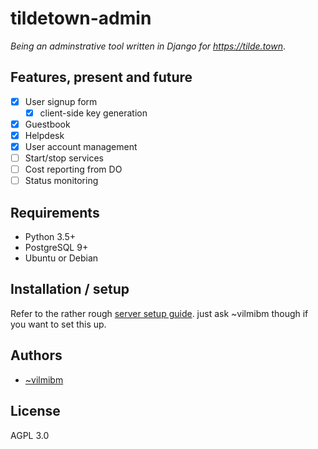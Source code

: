# tildetown-admin

_Being an adminstrative tool written in Django for <https://tilde.town>_.

## Features, present and future

 * [x] User signup form
   * [x] client-side key generation
 * [x] Guestbook
 * [x] Helpdesk
 * [x] User account management
 * [ ] Start/stop services
 * [ ] Cost reporting from DO
 * [ ] Status monitoring
 
## Requirements

 * Python 3.5+
 * PostgreSQL 9+
 * Ubuntu or Debian
 
## Installation / setup

Refer to the rather rough [server setup guide](serversetup.md). just ask
~vilmibm though if you want to set this up.
 
## Authors
 
  * [~vilmibm](https://tilde.town/~vilmibm)
 
## License

AGPL 3.0

